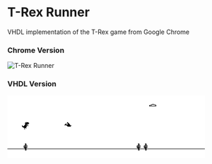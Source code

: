 # T-Rex Runner
VHDL implementation of the T-Rex game from Google Chrome

### Chrome Version
![T-Rex Runner](http://i.imgur.com/9oO7aQ9.gif)

### VHDL Version
![T-Rex Runner](images/trex_runner_02.png)
